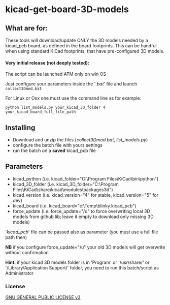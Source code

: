 # kicad-get-board-3D-models

What are for:
------------
These tools will download/update ONLY the 3D models needed by a kicad_pcb board, as defined in the board footprints.
This can be handful when using standard KiCad footprints, that have pre-configured 3D models.

#### Very initial release (not deeply tested): 
The script can be launched ATM only on win OS

Just configure your parameters inside the '*.bat*' file and launch `collect3Dmod.bat`

For Linux or Osx one must use the command line as for example:

`python list_models.py your_kicad_3D_folder 4 your_kicad_board_full_file_path`


Installing
----------
- Download and unzip the files (*collect3Dmod.bat*, *list_models.py*)
- configure the batch file with yours settings
- run the batch on a **saved** kicad_pcb file

Parameters
----------
- kicad_python
  (i.e. kicad_folder="C:\Program Files\KiCad\bin\python")
- kicad_3D_folder 
  (i.e. kicad_3D_folder="C:\Program Files\KiCad\share\kicad\modules\packages3d")
- kicad_version
  (i.e. kicad_version="4" for stable, kicad_version="5" for dev)
- kicad_board
  (i.e. kicad_board="c:\Temp\blinky.kicad_pcb")
- force_update
  (i.e. force_update="/u" to force overwriting local 3D models from github lib; leave it empty to download only missing 3D models)
  
'*kicad_pcb*' file can be passed also as parameter (you must use a full file path then) 

**NB** if you configure force_update="/u" your old 3D models will get overwrite without confirmation
 
**Hint:** if your kicad 3D models folder is in 'Program' or '/usr/share/' or '/Library/Application Support/' folder, you need to run this batch/script as Administrator


### License
[GNU GENERAL PUBLIC LICENSE v3](https://www.gnu.org/licenses/gpl-3.0.html)
